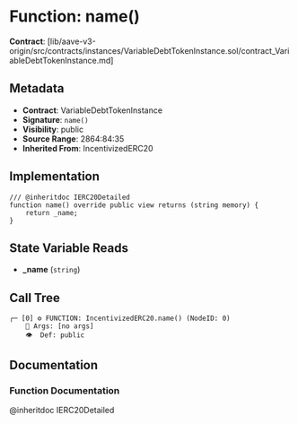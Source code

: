 # Function: name()

**Contract**: [lib/aave-v3-origin/src/contracts/instances/VariableDebtTokenInstance.sol/contract_VariableDebtTokenInstance.md]

## Metadata

- **Contract**: VariableDebtTokenInstance
- **Signature**: `name()`
- **Visibility**: public
- **Source Range**: 2864:84:35
- **Inherited From**: IncentivizedERC20

## Implementation

```solidity
/// @inheritdoc IERC20Detailed
function name() override public view returns (string memory) {
    return _name;
}
```

## State Variable Reads

- **_name** (`string`)

## Call Tree

```
┌─ [0] ⚙️ FUNCTION: IncentivizedERC20.name() (NodeID: 0)
    💬 Args: [no args]
    👁️  Def: public
```

## Documentation

### Function Documentation

@inheritdoc IERC20Detailed
